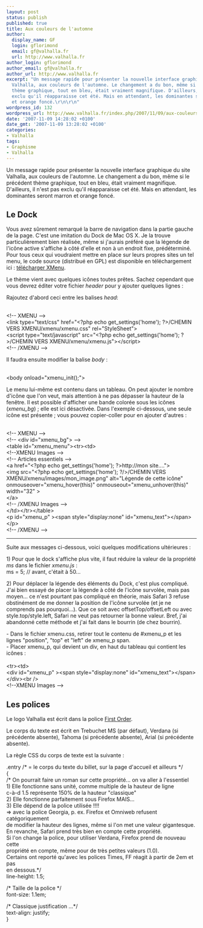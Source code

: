 ```yaml
---
layout: post
status: publish
published: true
title: Aux couleurs de l'automne
author:
  display_name: GF
  login: gflorimond
  email: gf@valhalla.fr
  url: http://www.valhalla.fr
author_login: gflorimond
author_email: gf@valhalla.fr
author_url: http://www.valhalla.fr
excerpt: "Un message rapide pour présenter la nouvelle interface graphique du site
  Valhalla, aux couleurs de l'automne. Le changement a du bon, même si le précédent
  thème graphique, tout en bleu, était vraiment magnifique. D'ailleurs, il n'est pas
  exclu qu'il réapparaisse cet été. Mais en attendant, les dominantes seront marron
  et orange foncé.\r\n\r\n"
wordpress_id: 132
wordpress_url: http://www.valhalla.fr/index.php/2007/11/09/aux-couleurs-de-lautomne/
date: '2007-11-09 14:28:02 +0100'
date_gmt: '2007-11-09 13:28:02 +0100'
categories:
- Valhalla
tags:
- Graphisme
- Valhalla
---
```

<p>Un message rapide pour présenter la nouvelle interface graphique du site Valhalla, aux couleurs de l'automne. Le changement a du bon, même si le précédent thème graphique, tout en bleu, était vraiment magnifique. D'ailleurs, il n'est pas exclu qu'il réapparaisse cet été. Mais en attendant, les dominantes seront marron et orange foncé.</p>
<p><a id="more"></a><a id="more-132"></a></p>
<h2>Le Dock</h2>
<p>Vous avez sûrement remarqué la barre de navigation dans la partie gauche de la page. C'est une imitation du Dock de Mac OS X. Je la trouve particulièrement bien réalisée, même si j'aurais préféré que la légende de l'icône active s'affiche à côté d'elle et non à un endroit fixe, prédéterminé. Pour tous ceux qui voudraient mettre en place sur leurs propres sites un tel menu, le code source (distribué en GPL) est disponible en téléchargement ici : <a href="ftp://downloads.valhalla.fr/stsmhdan/xmenu.zip">télécharger XMenu</a>. </p>
<p>Le thème vient avec quelques icônes toutes prêtes. Sachez cependant que vous devrez éditer votre fichier <i>header</i> pour y ajouter quelques lignes :</p>
<p>Rajoutez d'abord ceci entre les balises <i>head</i>:</p>
<p><span class="Code"><br />
&lt;!-- XMENU --&gt;<br />
	&lt;link type=&quot;text/css&quot; href=&quot;&lt;?php echo get_settings(&#x27;home&#x27;); ?&gt;/CHEMIN VERS XMENU/xmenu/xmenu.css&quot; rel=&quot;StyleSheet&quot;&gt;<br />
	&lt;script type=&quot;text/javascript&quot; src=&quot;&lt;?php echo get_settings(&#x27;home&#x27;); ?&gt;/CHEMIN VERS XMENU/xmenu/xmenu.js&quot;&gt;&lt;/script&gt;<br />
&lt;!-- /XMENU --&gt;<br />
</span></p>
<p>Il faudra ensuite modifier la balise <i>body</i> :</p>
<p><span class="Code"><br />
&lt;body onload=&quot;xmenu_init();&quot;&gt;<br />
</span></p>
<p>Le menu lui-même est contenu dans un tableau. On peut ajouter le nombre d'icône que l'on veut, mais attention à ne pas dépasser la hauteur de la fenêtre. Il est possible d'afficher une bande colorée sous les icônes (<i>xmenu_bg</i>) ; elle est ici désactivée. Dans l'exemple ci-dessous, une seule icône est présente ; vous pouvez copier-coller pour en ajouter d'autres :</p>
<p><span class="Code"><br />
&lt;!-- XMENU --&gt;<br />
	&lt;!-- &lt;div id=&quot;xmenu_bg&quot;&gt; --&gt;<br />
	&lt;table id=&quot;xmenu_menu&quot;&gt;&lt;tr&gt;&lt;td&gt;<br />
	&lt;!--XMENU Images --&gt;<br />
		&lt;!-- Articles essentiels --&gt;<br />
		&lt;a href=&quot;&lt;?php echo get_settings(&#x27;home&#x27;); ?&gt;http://mon site....&quot;&gt;<br />
		&lt;img src=&quot;&lt;?php echo get_settings(&#x27;home&#x27;); ?/&gt;/CHEMIN VERS XMENU/xmenu/images/mon_image.png&quot; alt=&quot;L&eacute;gende de cette ic&ocirc;ne&quot; onmouseover=&quot;xmenu_hover(this)&quot; onmouseout=&quot;xmenu_unhover(this)&quot; width=&quot;32&quot; &gt;<br />
		&lt;/a&gt;<br />
	&lt;!-- /XMENU Images --&gt;<br />
	&lt;/td&gt;&lt;/tr&gt;&lt;/table&gt;<br />
	&lt;p id=&quot;xmenu_p&quot; &gt;&lt;span style=&quot;display:none&quot; id=&quot;xmenu_text&quot;&gt;&lt;/span&gt;&lt;/p&gt;<br />
&lt;!-- /XMENU --&gt;<br />
</span></p>
<hr />
<p>Suite aux messages ci-dessous, voici quelques modifications ultérieures :</p>
<p>1) Pour que le dock s'affiche plus vite, il faut réduire la valeur de la propriété <i>ms</i> dans le fichier <i>xmenu.js</i> :<br />
<span class="Code">ms = 5; // avant, c'était à 50...</span></p>
<p>2) Pour déplacer la légende des éléments du Dock, c'est plus compliqué. J'ai bien essayé de placer la légende à côté de l'icône survolée, mais pas moyen... ce n'est pourtant pas compliqué en théorie, mais Safari 3 refuse obstinément de me donner la position de l'icône survolée (et je ne comprends pas pourquoi...). Que ce soit avec offsetTop/offsetLeft ou avec style.top/style.left, Safari ne veut pas retourner la bonne valeur. Bref, j'ai abandonné cette méthode et j'ai fait dans le bourrin (de chez bourrin).</p>
<p>- Dans le fichier xmenu.css, retirer tout le contenu de #xmenu_p et les lignes "position", "top" et "left" de xmenu_p span.<br />
- Placer xmenu_p, qui devient un div, en haut du tableau qui contient les icônes :<br />
<span class="Code"><br />
&lt;tr&gt;&lt;td&gt;<br />
	&lt;div id=&quot;xmenu_p&quot; &gt;&lt;span style=&quot;display:none&quot; id=&quot;xmenu_text&quot;&gt;&lt;/span&gt;&lt;/div&gt;&lt;br /&gt;<br />
	&lt;!--XMENU Images --&gt;<br />
</span></p>
<h2>Les polices</h2>
<p>Le logo Valhalla est écrit dans la police <a href="http://www.dafont.com/fr/first-order.font">First Order</a>.</p>
<p>Le corps du texte est écrit en Trebuchet MS (par défaut), Verdana (si précédente absente), Tahoma (si précédente absente), Arial (si précédente absente).</p>
<p>La règle CSS du corps de texte est la suivante :</p>
<div class="Code">
.entry /* = le corps du texte du billet, sur la page d'accueil et ailleurs */<br />
{<br />
	/* On pourrait faire un roman sur cette propriété... on va aller à l'essentiel<br />
	1) Elle fonctionne sans unité, comme multiple de la hauteur de ligne<br />
	c-à-d 1.5 représente 150% de la hauteur "classique"<br />
	2) Elle fonctionne parfaitement sous Firefox MAIS...<br />
	3) Elle dépend de la police utilisée !!!!<br />
	=> avec la police Georgia, p. ex. Firefox et Omniweb refusent catégoriquement<br />
	de modifier la hauteur des lignes, même si l'on met une valeur gigantesque.<br />
	En revanche, Safari prend très bien en compte cette propriété.<br />
	Si l'on change la police, pour utiliser Verdana, Firefox prend de nouveau cette<br />
	propriété en compte, même pour de très petites valeurs (1.0).<br />
	Certains ont reporté qu'avec les polices Times, FF réagit à partir de 2em et pas<br />
	en dessous.*/<br />
	line-height: 1.5;</p>
<p>	/* Taille de la police */<br />
	font-size: 1.1em;</p>
<p>	/* Classique justification ...*/<br />
	text-align: justify;<br />
}
</p></div>
